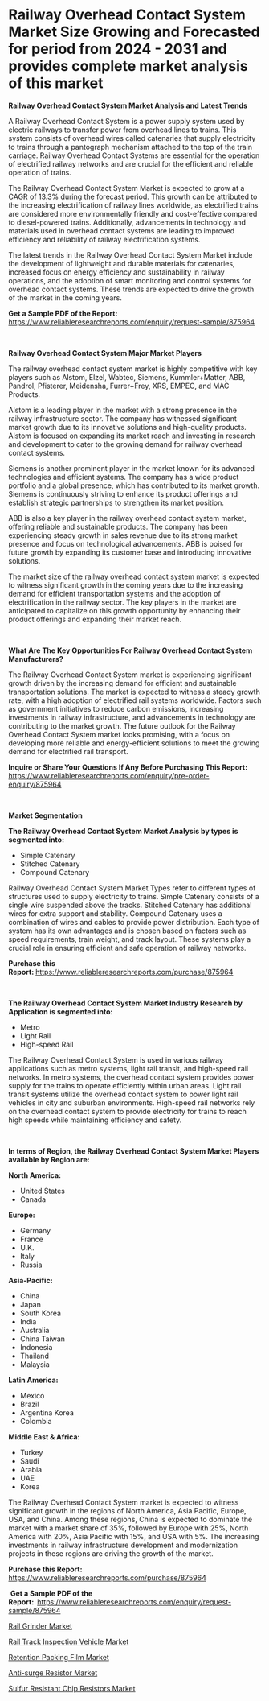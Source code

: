 <p><h1>Railway Overhead Contact System Market Size Growing and Forecasted for period from 2024 - 2031 and provides complete market analysis of this market</h1></p><p><strong>Railway Overhead Contact System Market Analysis and Latest Trends</strong></p>
<p><p>A Railway Overhead Contact System is a power supply system used by electric railways to transfer power from overhead lines to trains. This system consists of overhead wires called catenaries that supply electricity to trains through a pantograph mechanism attached to the top of the train carriage. Railway Overhead Contact Systems are essential for the operation of electrified railway networks and are crucial for the efficient and reliable operation of trains.</p><p>The Railway Overhead Contact System Market is expected to grow at a CAGR of 13.3% during the forecast period. This growth can be attributed to the increasing electrification of railway lines worldwide, as electrified trains are considered more environmentally friendly and cost-effective compared to diesel-powered trains. Additionally, advancements in technology and materials used in overhead contact systems are leading to improved efficiency and reliability of railway electrification systems.</p><p>The latest trends in the Railway Overhead Contact System Market include the development of lightweight and durable materials for catenaries, increased focus on energy efficiency and sustainability in railway operations, and the adoption of smart monitoring and control systems for overhead contact systems. These trends are expected to drive the growth of the market in the coming years.</p></p>
<p><strong>Get a Sample PDF of the Report:&nbsp;</strong> <a href="https://www.reliableresearchreports.com/enquiry/request-sample/875964">https://www.reliableresearchreports.com/enquiry/request-sample/875964</a></p>
<p>&nbsp;</p>
<p><strong>Railway Overhead Contact System Major Market Players</strong></p>
<p><p>The railway overhead contact system market is highly competitive with key players such as Alstom, Elzel, Wabtec, Siemens, Kummler+Matter, ABB, Pandrol, Pfisterer, Meidensha, Furrer+Frey, XRS, EMPEC, and MAC Products. </p><p>Alstom is a leading player in the market with a strong presence in the railway infrastructure sector. The company has witnessed significant market growth due to its innovative solutions and high-quality products. Alstom is focused on expanding its market reach and investing in research and development to cater to the growing demand for railway overhead contact systems.</p><p>Siemens is another prominent player in the market known for its advanced technologies and efficient systems. The company has a wide product portfolio and a global presence, which has contributed to its market growth. Siemens is continuously striving to enhance its product offerings and establish strategic partnerships to strengthen its market position.</p><p>ABB is also a key player in the railway overhead contact system market, offering reliable and sustainable products. The company has been experiencing steady growth in sales revenue due to its strong market presence and focus on technological advancements. ABB is poised for future growth by expanding its customer base and introducing innovative solutions.</p><p>The market size of the railway overhead contact system market is expected to witness significant growth in the coming years due to the increasing demand for efficient transportation systems and the adoption of electrification in the railway sector. The key players in the market are anticipated to capitalize on this growth opportunity by enhancing their product offerings and expanding their market reach.</p></p>
<p>&nbsp;</p>
<p><strong>What Are The Key Opportunities For Railway Overhead Contact System Manufacturers?</strong></p>
<p><p>The Railway Overhead Contact System market is experiencing significant growth driven by the increasing demand for efficient and sustainable transportation solutions. The market is expected to witness a steady growth rate, with a high adoption of electrified rail systems worldwide. Factors such as government initiatives to reduce carbon emissions, increasing investments in railway infrastructure, and advancements in technology are contributing to the market growth. The future outlook for the Railway Overhead Contact System market looks promising, with a focus on developing more reliable and energy-efficient solutions to meet the growing demand for electrified rail transport.</p></p>
<p><strong>Inquire or Share Your Questions If Any Before Purchasing This Report:</strong> <a href="https://www.reliableresearchreports.com/enquiry/pre-order-enquiry/875964">https://www.reliableresearchreports.com/enquiry/pre-order-enquiry/875964</a></p>
<p>&nbsp;</p>
<p><strong>Market Segmentation</strong></p>
<p><strong>The Railway Overhead Contact System Market Analysis by types is segmented into:</strong></p>
<p><ul><li>Simple Catenary</li><li>Stitched Catenary</li><li>Compound Catenary</li></ul></p>
<p><p>Railway Overhead Contact System Market Types refer to different types of structures used to supply electricity to trains. Simple Catenary consists of a single wire suspended above the tracks. Stitched Catenary has additional wires for extra support and stability. Compound Catenary uses a combination of wires and cables to provide power distribution. Each type of system has its own advantages and is chosen based on factors such as speed requirements, train weight, and track layout. These systems play a crucial role in ensuring efficient and safe operation of railway networks.</p></p>
<p><strong>Purchase this Report:&nbsp;</strong><a href="https://www.reliableresearchreports.com/purchase/875964">https://www.reliableresearchreports.com/purchase/875964</a></p>
<p>&nbsp;</p>
<p><strong>The Railway Overhead Contact System Market Industry Research by Application is segmented into:</strong></p>
<p><ul><li>Metro</li><li>Light Rail</li><li>High-speed Rail</li></ul></p>
<p><p>The Railway Overhead Contact System is used in various railway applications such as metro systems, light rail transit, and high-speed rail networks. In metro systems, the overhead contact system provides power supply for the trains to operate efficiently within urban areas. Light rail transit systems utilize the overhead contact system to power light rail vehicles in city and suburban environments. High-speed rail networks rely on the overhead contact system to provide electricity for trains to reach high speeds while maintaining efficiency and safety.</p></p>
<p>&nbsp;</p>
<p><strong>In terms of Region, the Railway Overhead Contact System Market Players available by Region are:</strong></p>
<p>
    <p> <strong> North America: </strong>
        <ul>
            <li>United States</li>
            <li>Canada</li>
        </ul>
        </p> 
    <p> <strong> Europe: </strong>
        <ul>
            <li>Germany</li>
            <li>France</li>
            <li>U.K.</li>
            <li>Italy</li>
            <li>Russia</li>
        </ul>
        </p> 
    <p> <strong> Asia-Pacific: </strong>
        <ul>
            <li>China</li>
            <li>Japan</li>
            <li>South Korea</li>
            <li>India</li>
            <li>Australia</li>
            <li>China Taiwan</li>
            <li>Indonesia</li>
            <li>Thailand</li>
            <li>Malaysia</li>
        </ul>
        </p> 
    <p> <strong> Latin America: </strong>
        <ul>
            <li>Mexico</li>
            <li>Brazil</li>
            <li>Argentina Korea</li>
            <li>Colombia</li>
        </ul>
        </p> 
    <p> <strong> Middle East & Africa: </strong>
        <ul>
            <li>Turkey</li>
            <li>Saudi</li>
            <li>Arabia</li>
            <li>UAE</li>
            <li>Korea</li>
        </ul>
    </p>
    </p>
<p><p>The Railway Overhead Contact System market is expected to witness significant growth in the regions of North America, Asia Pacific, Europe, USA, and China. Among these regions, China is expected to dominate the market with a market share of 35%, followed by Europe with 25%, North America with 20%, Asia Pacific with 15%, and USA with 5%. The increasing investments in railway infrastructure development and modernization projects in these regions are driving the growth of the market.</p></p>
<p><strong>Purchase this Report: </strong><a href="https://www.reliableresearchreports.com/purchase/875964">https://www.reliableresearchreports.com/purchase/875964</a></p>
<p>&nbsp;<strong>Get a Sample PDF of the Report:&nbsp;&nbsp;</strong><a href="https://www.reliableresearchreports.com/enquiry/request-sample/875964">https://www.reliableresearchreports.com/enquiry/request-sample/875964</a></p>
<p><strong></strong></p>
<p><p><a href="https://github.com/josesg55/Market-Research-Report-List-1/blob/main/rail-grinder-market.md">Rail Grinder Market</a></p><p><a href="https://github.com/mancsybtousav/Market-Research-Report-List-1/blob/main/rail-track-inspection-vehicle-market.md">Rail Track Inspection Vehicle Market</a></p><p><a href="https://copper-carbon-84f.notion.site/Retention-Packing-Film-Market-Centers-on-Aspects-such-as-Market-Growth-Market-Share-Market-Opportu-ae0156cab19a4314838279fcdef9a934">Retention Packing Film Market</a></p><p><a href="https://view.publitas.com/reportprime-1/anti-surge-resistor-market-size-market-trends-and-growth-outlook-forecasted-for-period-from-2024-to-2031/">Anti-surge Resistor Market</a></p><p><a href="https://view.publitas.com/reportprime-1/global-sulfur-resistant-chip-resistors-market-by-types-applications-and-major-players-with-regional-growth-rate-analysis-and-development-situation-from-2024-to-2031/">Sulfur Resistant Chip Resistors Market</a></p></p>